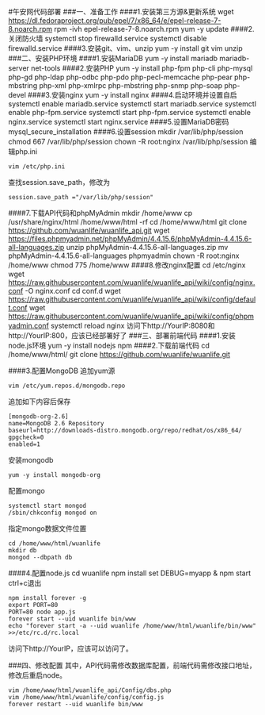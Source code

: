 #午安网代码部署
###一、准备工作
####1.安装第三方源&更新系统
    wget https://dl.fedoraproject.org/pub/epel/7/x86_64/e/epel-release-7-8.noarch.rpm
    rpm -ivh epel-release-7-8.noarch.rpm
    yum -y update
####2.关闭防火墙
    systemctl stop firewalld.service
    systemctl disable firewalld.service
####3.安装git、vim、unzip
    yum -y install git vim unzip
###二、安装PHP环境
####1.安装MariaDB
    yum -y install mariadb mariadb-server net-tools
####2.安装PHP
    yum -y install php-fpm php-cli php-mysql php-gd php-ldap php-odbc php-pdo php-pecl-memcache php-pear php-mbstring php-xml php-xmlrpc php-mbstring php-snmp php-soap php-devel
####3.安装nginx
    yum -y install nginx
####4.启动环境并设置自启
    systemctl enable mariadb.service
    systemctl start mariadb.service
    systemctl enable php-fpm.service
    systemctl start php-fpm.service
    systemctl enable nginx.service
    systemctl start nginx.service
####5.设置MariaDB密码
    mysql_secure_installation
####6.设置session
    mkdir /var/lib/php/session
    chmod 667 /var/lib/php/session
    chown -R root:nginx /var/lib/php/session
编辑php.ini

    vim /etc/php.ini
查找session.save_path，修改为

    session.save_path ="/var/lib/php/session"
####7.下载API代码和phpMyAdmin
    mkdir /home/www
    cp /usr/share/nginx/html /home/www/html -rf
    cd /home/www/html
    git clone https://github.com/wuanlife/wuanlife_api.git
    wget https://files.phpmyadmin.net/phpMyAdmin/4.4.15.6/phpMyAdmin-4.4.15.6-all-languages.zip
    unzip phpMyAdmin-4.4.15.6-all-languages.zip
    mv phpMyAdmin-4.4.15.6-all-languages phpmyadmin
    chown -R root:nginx /home/www
    chmod 775 /home/www
####8.修改nginx配置
    cd /etc/nginx
    wget https://raw.githubusercontent.com/wuanlife/wuanlife_api/wiki/config/nginx.conf -O nginx.conf
    cd conf.d
    wget https://raw.githubusercontent.com/wuanlife/wuanlife_api/wiki/config/default.conf
    wget https://raw.githubusercontent.com/wuanlife/wuanlife_api/wiki/config/phpmyadmin.conf
    systemctl reload nginx
访问下http://YourIP:8080和http://YourIP:800，应该已经部署好了
###三、部署前端代码
####1.安装node.js环境
    yum -y install nodejs npm
####2.下载前端代码
    cd /home/www/html/
    git clone https://github.com/wuanlife/wuanlife.git

####3.配置MongoDB
追加yum源

    vim /etc/yum.repos.d/mongodb.repo

追加如下内容后保存

    [mongodb-org-2.6]
    name=MongoDB 2.6 Repository
    baseurl=http://downloads-distro.mongodb.org/repo/redhat/os/x86_64/
    gpgcheck=0
    enabled=1

安装mongodb

    yum -y install mongodb-org

配置mongo

    systemctl start mongod
    /sbin/chkconfig mongod on

指定mongo数据文件位置
    
    cd /home/www/html/wuanlife
    mkdir db
    mongod --dbpath db
    
####4.配置node.js
    cd wuanlife
    npm install
    set DEBUG=myapp & npm start
ctrl+c退出

    npm install forever -g
    export PORT=80
    PORT=80 node app.js
    forever start --uid wuanlife bin/www
    echo "forever start -a --uid wuanlife /home/www/html/wuanlife/bin/www" >>/etc/rc.d/rc.local
访问下http://YourIP，应该可以访问了。
    
###四、修改配置
其中，API代码需修改数据库配置，前端代码需修改接口地址，修改后重启node。

    vim /home/www/html/wuanlife_api/Config/dbs.php
    vim /home/www/html/wuanlife/config/config.js
    forever restart --uid wuanlife bin/www
